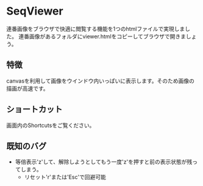 SeqViewer
====

連番画像をブラウザで快適に閲覧する機能を1つのhtmlファイルで実現しました。
連番画像があるフォルダにviewer.htmlをコピーしてブラウザで開きましょう。

特徴
----
canvasを利用して画像をウインドウ内いっぱいに表示します。そのため画像の描画が高速です。

ショートカット
----
画面内のShortcutsをご覧ください。

既知のバグ
----
* 等倍表示'z'して、解除しようとしてもう一度'z'を押すと前の表示状態が残ってしまう。
   * リセット'r'または'Esc'で回避可能


<!--
ユースケース
----
例えば画像への索引をMarkdownで記述します。
```Markdown
阿笠博士が回転
====

[0](agasa-viewer.html#0)
----
初期状態

[90](agasa-viewer.html#2)
----

```

MarkdownファイルはMarkdown対応のビューア[^1]を入れたブラウザで開くとhtmlの様に閲覧できます。
リンクをクリックするとその画像の閲覧画面が表示されます。

[^1]: Firefoxであれば [Markdown Viewer](https://github.com/Thiht/markdown-viewer) などがあります
-->
